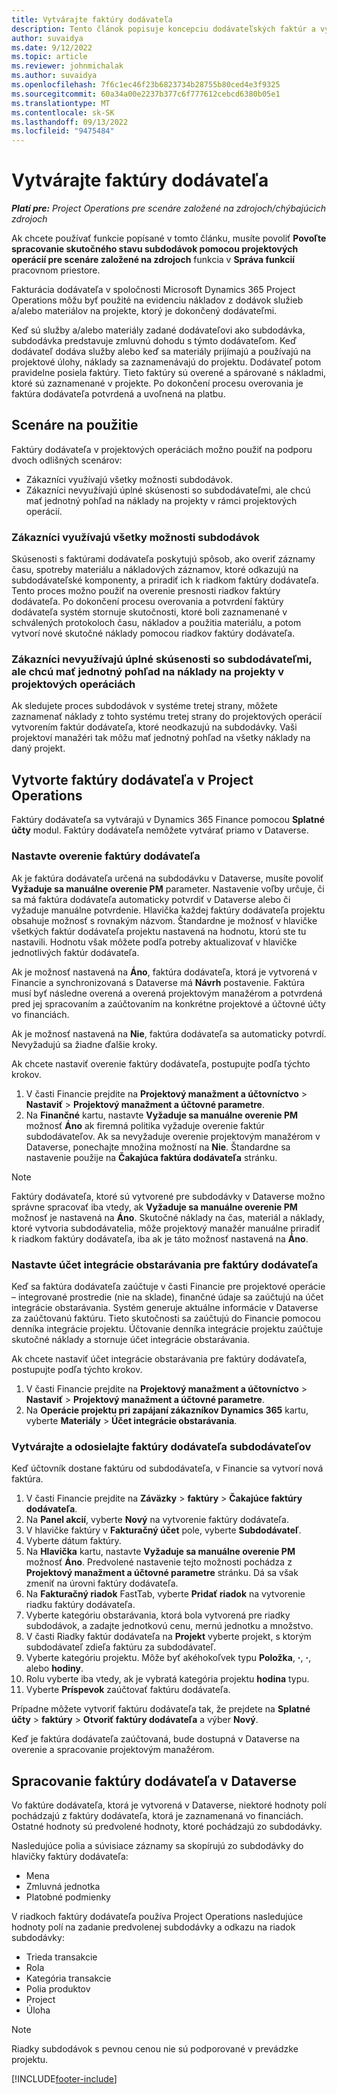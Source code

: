 ```yaml
---
title: Vytvárajte faktúry dodávateľa
description: Tento článok popisuje koncepciu dodávateľských faktúr a vysvetľuje, ako ich vytvoriť v Microsoft Dynamics 365 Project Operations.
author: suvaidya
ms.date: 9/12/2022
ms.topic: article
ms.reviewer: johnmichalak
ms.author: suvaidya
ms.openlocfilehash: 7f6c1ec46f23b6823734b28755b80ced4e3f9325
ms.sourcegitcommit: 60a34a00e2237b377c6f777612cebcd6380b05e1
ms.translationtype: MT
ms.contentlocale: sk-SK
ms.lasthandoff: 09/13/2022
ms.locfileid: "9475484"
---
```

# <a name="create-vendor-invoices"></a>Vytvárajte faktúry dodávateľa

_**Platí pre:** Project Operations pre scenáre založené na zdrojoch/chýbajúcich zdrojoch_

Ak chcete používať funkcie popísané v tomto článku, musíte povoliť **Povoľte spracovanie skutočného stavu subdodávok pomocou projektových operácií pre scenáre založené na zdrojoch** funkcia v **Správa funkcií** pracovnom priestore.

Fakturácia dodávateľa v spoločnosti Microsoft Dynamics 365 Project Operations môžu byť použité na evidenciu nákladov z dodávok služieb a/alebo materiálov na projekte, ktorý je dokončený dodávateľmi.

Keď sú služby a/alebo materiály zadané dodávateľovi ako subdodávka, subdodávka predstavuje zmluvnú dohodu s týmto dodávateľom. Keď dodávateľ dodáva služby alebo keď sa materiály prijímajú a používajú na projektové úlohy, náklady sa zaznamenávajú do projektu. Dodávateľ potom pravidelne posiela faktúry. Tieto faktúry sú overené a spárované s nákladmi, ktoré sú zaznamenané v projekte. Po dokončení procesu overovania je faktúra dodávateľa potvrdená a uvoľnená na platbu.

## <a name="scenarios-for-use"></a>Scenáre na použitie

Faktúry dodávateľa v projektových operáciách možno použiť na podporu dvoch odlišných scenárov:

- Zákazníci využívajú všetky možnosti subdodávok.
- Zákazníci nevyužívajú úplné skúsenosti so subdodávateľmi, ale chcú mať jednotný pohľad na náklady na projekty v rámci projektových operácií.

### <a name="customers-use-the-full-subcontracting-experiences"></a>Zákazníci využívajú všetky možnosti subdodávok

Skúsenosti s faktúrami dodávateľa poskytujú spôsob, ako overiť záznamy času, spotreby materiálu a nákladových záznamov, ktoré odkazujú na subdodávateľské komponenty, a priradiť ich k riadkom faktúry dodávateľa. Tento proces možno použiť na overenie presnosti riadkov faktúry dodávateľa. Po dokončení procesu overovania a potvrdení faktúry dodávateľa systém stornuje skutočnosti, ktoré boli zaznamenané v schválených protokoloch času, nákladov a použitia materiálu, a potom vytvorí nové skutočné náklady pomocou riadkov faktúry dodávateľa.

### <a name="customers-dont-use-the-full-subcontracting-experiences-but-want-to-have-a-unified-view-of-costs-on-projects-in-project-operations"></a>Zákazníci nevyužívajú úplné skúsenosti so subdodávateľmi, ale chcú mať jednotný pohľad na náklady na projekty v projektových operáciách

Ak sledujete proces subdodávok v systéme tretej strany, môžete zaznamenať náklady z tohto systému tretej strany do projektových operácií vytvorením faktúr dodávateľa, ktoré neodkazujú na subdodávky. Vaši projektoví manažéri tak môžu mať jednotný pohľad na všetky náklady na daný projekt.

## <a name="create-vendor-invoices-in-project-operations"></a>Vytvorte faktúry dodávateľa v Project Operations

Faktúry dodávateľa sa vytvárajú v Dynamics 365 Finance pomocou **Splatné účty** modul. Faktúry dodávateľa nemôžete vytvárať priamo v Dataverse.

### <a name="set-up-vendor-invoice-verification"></a>Nastavte overenie faktúry dodávateľa

Ak je faktúra dodávateľa určená na subdodávku v Dataverse, musíte povoliť **Vyžaduje sa manuálne overenie PM** parameter. Nastavenie voľby určuje, či sa má faktúra dodávateľa automaticky potvrdiť v Dataverse alebo či vyžaduje manuálne potvrdenie. Hlavička každej faktúry dodávateľa projektu obsahuje možnosť s rovnakým názvom. Štandardne je možnosť v hlavičke všetkých faktúr dodávateľa projektu nastavená na hodnotu, ktorú ste tu nastavili. Hodnotu však môžete podľa potreby aktualizovať v hlavičke jednotlivých faktúr dodávateľa.

Ak je možnosť nastavená na **Áno**, faktúra dodávateľa, ktorá je vytvorená v Financie a synchronizovaná s Dataverse má **Návrh** postavenie. Faktúra musí byť následne overená a overená projektovým manažérom a potvrdená pred jej spracovaním a zaúčtovaním na konkrétne projektové a účtovné účty vo financiách.

Ak je možnosť nastavená na **Nie**, faktúra dodávateľa sa automaticky potvrdí. Nevyžadujú sa žiadne ďalšie kroky.

Ak chcete nastaviť overenie faktúry dodávateľa, postupujte podľa týchto krokov.

1. V časti Financie prejdite na **Projektový manažment a účtovníctvo** \> **Nastaviť** \> **Projektový manažment a účtovné parametre**.
1. Na **Finančné** kartu, nastavte **Vyžaduje sa manuálne overenie PM** možnosť **Áno** ak firemná politika vyžaduje overenie faktúr subdodávateľov. Ak sa nevyžaduje overenie projektovým manažérom v Dataverse, ponechajte množina možností na **Nie**. Štandardne sa nastavenie použije na **Čakajúca faktúra dodávateľa** stránku.

> [!NOTE]
> Faktúry dodávateľa, ktoré sú vytvorené pre subdodávky v Dataverse možno správne spracovať iba vtedy, ak **Vyžaduje sa manuálne overenie PM** možnosť je nastavená na **Áno**. Skutočné náklady na čas, materiál a náklady, ktoré vytvoria subdodávatelia, môže projektový manažér manuálne priradiť k riadkom faktúry dodávateľa, iba ak je táto možnosť nastavená na **Áno**.

### <a name="set-up-a-procurement-integration-account-for-vendor-invoices"></a>Nastavte účet integrácie obstarávania pre faktúry dodávateľa

Keď sa faktúra dodávateľa zaúčtuje v časti Financie pre projektové operácie – integrované prostredie (nie na sklade), finančné údaje sa zaúčtujú na účet integrácie obstarávania. Systém generuje aktuálne informácie v Dataverse za zaúčtovanú faktúru. Tieto skutočnosti sa zaúčtujú do Financie pomocou denníka integrácie projektu. Účtovanie denníka integrácie projektu zaúčtuje skutočné náklady a stornuje účet integrácie obstarávania.

Ak chcete nastaviť účet integrácie obstarávania pre faktúry dodávateľa, postupujte podľa týchto krokov.

1. V časti Financie prejdite na **Projektový manažment a účtovníctvo** \> **Nastaviť** \> **Projektový manažment a účtovné parametre**.
1. Na **Operácie projektu pri zapájaní zákazníkov Dynamics 365** kartu, vyberte **Materiály** \> **Účet integrácie obstarávania**.

### <a name="create-and-post-subcontract-vendor-invoices"></a>Vytvárajte a odosielajte faktúry dodávateľa subdodávateľov

Keď účtovník dostane faktúru od subdodávateľa, v Financie sa vytvorí nová faktúra.

1. V časti Financie prejdite na **Záväzky** \> **faktúry** \> **Čakajúce faktúry dodávateľa**.
1. Na **Panel akcií**, vyberte **Nový** na vytvorenie faktúry dodávateľa.
1. V hlavičke faktúry v **Fakturačný účet** pole, vyberte **Subdodávateľ**.
1. Vyberte dátum faktúry.
1. Na **Hlavička** kartu, nastavte **Vyžaduje sa manuálne overenie PM** možnosť **Áno**. Predvolené nastavenie tejto možnosti pochádza z **Projektový manažment a účtovné parametre** stránku. Dá sa však zmeniť na úrovni faktúry dodávateľa.
1. Na **Fakturačný riadok** FastTab, vyberte **Pridať riadok** na vytvorenie riadku faktúry dodávateľa.
1. Vyberte kategóriu obstarávania, ktorá bola vytvorená pre riadky subdodávok, a zadajte jednotkovú cenu, mernú jednotku a množstvo.
1. V časti Riadky faktúr dodávateľa na **Projekt** vyberte projekt, s ktorým subdodávateľ zdieľa faktúru za subdodávateľ.
1. Vyberte kategóriu projektu. Môže byť akéhokoľvek typu **Položka**, **·**, **·**, alebo **hodiny**.
1. Rolu vyberte iba vtedy, ak je vybratá kategória projektu **hodina** typu.
1. Vyberte **Príspevok** zaúčtovať faktúru dodávateľa.

Prípadne môžete vytvoriť faktúru dodávateľa tak, že prejdete na **Splatné účty** \> **faktúry** \> **Otvoriť faktúry dodávateľa** a výber **Nový**.

Keď je faktúra dodávateľa zaúčtovaná, bude dostupná v Dataverse na overenie a spracovanie projektovým manažérom.

## <a name="vendor-invoice-processing-in-dataverse"></a>Spracovanie faktúry dodávateľa v Dataverse

Vo faktúre dodávateľa, ktorá je vytvorená v Dataverse, niektoré hodnoty polí pochádzajú z faktúry dodávateľa, ktorá je zaznamenaná vo financiách. Ostatné hodnoty sú predvolené hodnoty, ktoré pochádzajú zo subdodávky.

Nasledujúce polia a súvisiace záznamy sa skopírujú zo subdodávky do hlavičky faktúry dodávateľa:

- Mena
- Zmluvná jednotka
- Platobné podmienky

V riadkoch faktúry dodávateľa používa Project Operations nasledujúce hodnoty polí na zadanie predvolenej subdodávky a odkazu na riadok subdodávky:

- Trieda transakcie
- Rola
- Kategória transakcie
- Polia produktov
- Project
- Úloha

> [!NOTE]
> Riadky subdodávok s pevnou cenou nie sú podporované v prevádzke projektu.

[!INCLUDE[footer-include](../includes/footer-banner.md)]
